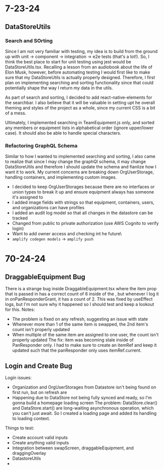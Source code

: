 # 7-23-24

## DataStoreUtils

### Search and SOrting

Since I am not very familiar with testing, my idea is to build from the ground up with unit -> component -> integration -> e2e tests (that's a lot!). So, I think the best place to start for unit testing using jest would be DataStoreUtils.tsx. Recalling a lesson from an audiobook about the life of Elon Musk, however, before automating testing I would first like to make sure that my DataStoreUtils is actually properly designed. Therefore, I first plan on implementing searching and sorting functionality since that could potentially shape the way I return my data in the utils.

As part of search and sorting, I decided to add react-native-elements for the searchbar. I also believe that it will be valuable in setting upt he overall theming and styles of the project as a whole, since my current CSS is a bit of a mess.

Ultimately, I implemented searching in TeamEquipment.js only, and sorted any members or equipment lists in alphabetical order (ignore upper/lower case). It should also be able to handle special characters.

### Refactoring GraphQL Schema

Similar to how I wanted to implemented searching and sorting, I also came to realize that since I may change the graphQl schema, it may change DataStoreUtils and therefore I should update the schema and fianlize how I want it to work. My current concerns are breaking down OrgUserStorage, handling containers, and implementing custom images.

- I decided to keep OrgUserStorages because there are no interfaces or union types to break it up and ensure equipment always has someone it's assigned to
- I added image fields with strings so that equipment, containers, users, and organizations can have profiles
- I added an audit log model so that all changes in the datastore can be tracked
- Changed from public to private authorization (use AWS Cognito to verify login)
- Want to add owner access and checking int he future\
- `amplify codegen models` -> `amplify push`

# 70-24-24

## DraggableEquipment Bug

There is a strange bug inside DraggableEquipment.tsx where the item prop that is passed in has a correct count of 6 inside of the <EquipmentItem>, but whenever I log it in onPanResponderGrant, it has a count of 2. This was fixed by useEffect logs, but I'm not sure why it happened so I should test and keep a lookout for this.
Notes:

- The problem is fixed on any refresh, suggesting an issue with state
- Whenever more than 1 of the same item is swapped, the 2nd item's count isn't properly updated
- When multiple of the same item are assigned to one user, the count isn't properly updated
  The fix: item was becoming stale inside of PanResponder only. I had to make sure to create an itemRef and keep it updated such that the panResponder only uses itemRef.current.

## Login and Create Bug

Login issues:

- Organization and OrgUserStorages from Datastore isn't being found on first run, but on refresh are
- Happening due to DataStore not being fully synced and ready, so I'm gonna build a homepage loading screen
  The problem: DataStore.clear() and DataStore.start() are long-waiting asynchronous operation, which you can't just await. So I created a loading page and added its handling to loading context.

Things to test:

- Create account valid inputs
- Create anything valid inputs
- Integration between swapScreen, draggableEquipment, and draggingOverlay
- DatastoreUtils
-
